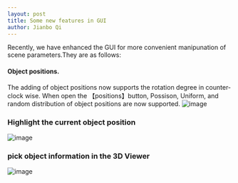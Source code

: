 ```yaml
---
layout: post
title: Some new features in GUI
author: Jianbo Qi
---
```


Recently, we have enhanced the GUI for more convenient manipunation of scene parameters.They are as follows:

#### Object positions.

The adding of object positions now supports the rotation degree in counter-clock wise. When open the 【positions】button, 
Possison, Uniform, and random distribution of object positions are now supported.
![image](https://user-images.githubusercontent.com/1770654/204092769-2c67b2fa-a75a-4134-bdd8-3cd94394dcd0.png)

### Highlight the current object position

![image](https://user-images.githubusercontent.com/1770654/204093109-b04bba5b-4d31-40f8-a38e-92dd310ec3b6.png)

### pick object information in the 3D Viewer

![image](https://user-images.githubusercontent.com/1770654/204093144-0c9210c5-0d8a-49dd-a71a-bd097b24adee.png)
